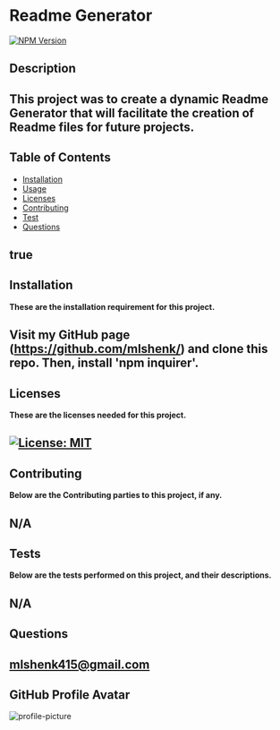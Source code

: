 # Readme Generator 
[![NPM Version](https://img.shields.io/npm/v/npm.svg?style=flat)]()
## Description  

This project was to create a dynamic Readme Generator that will facilitate the creation of Readme files for future projects.
--------------
## Table of Contents
- [Installation](#Installation)
- [Usage](#Usage)
- [Licenses](#Licenses)
- [Contributing](#Contributing)
- [Test](#Test)
- [Questions](#Questions)

true
--------------
## Installation
**These are the installation requirement for this project.**

Visit my GitHub page (https://github.com/mlshenk/) and clone this repo. Then, install 'npm inquirer'.
--------------
## Licenses
**These are the licenses needed for this project.**

[![License: MIT](https://img.shields.io/badge/License-MIT-yellow.svg)](https://opensource.org/licenses/MIT)
--------------
## Contributing
**Below are the Contributing parties to this project, if any.**

N/A
--------------
## Tests
**Below are the tests performed on this project, and their descriptions.**

N/A
--------------
## Questions

mlshenk415@gmail.com
--------------
## GitHub Profile Avatar
![profile-picture](https://avatars1.githubusercontent.com/u/64225926?v=4=250x)

